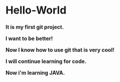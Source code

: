# Hello-World

<h4>It is my first git project.

I want to be better!

Now I know how to use git that is very cool!

I will continue learning for code.

Now i'm learning JAVA.
